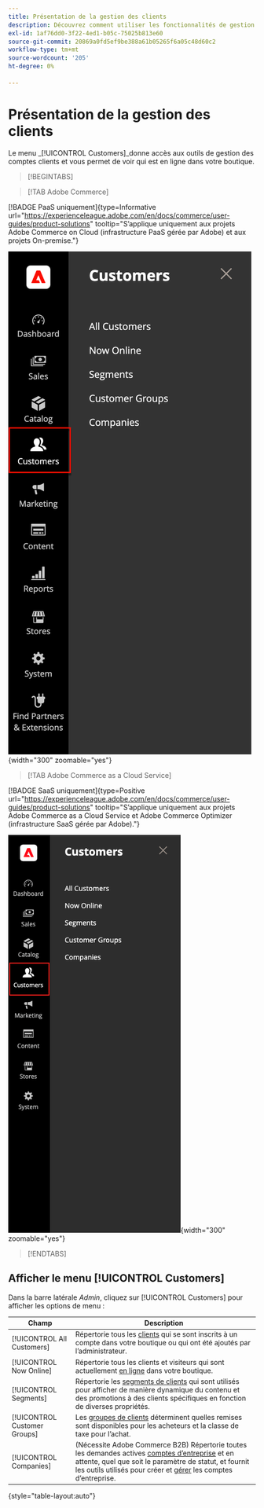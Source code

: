 ```yaml
---
title: Présentation de la gestion des clients
description: Découvrez comment utiliser les fonctionnalités de gestion de la clientèle de Commerce pour améliorer l’expérience client de votre boutique.
exl-id: 1af76dd0-3f22-4ed1-b05c-75025b813e60
source-git-commit: 20869a0fd5ef9be388a61b05265f6a05c48d60c2
workflow-type: tm+mt
source-wordcount: '205'
ht-degree: 0%

---
```


# Présentation de la gestion des clients

Le menu _[!UICONTROL Customers]_donne accès aux outils de gestion des comptes clients et vous permet de voir qui est en ligne dans votre boutique.

>[!BEGINTABS]

>[!TAB Adobe Commerce]

[!BADGE PaaS uniquement]{type=Informative url="https://experienceleague.adobe.com/en/docs/commerce/user-guides/product-solutions" tooltip="S’applique uniquement aux projets Adobe Commerce on Cloud (infrastructure PaaS gérée par Adobe) et aux projets On-premise."}

![Menu Clients](assets/admin-menu-customers.png){width="300" zoomable="yes"}

>[!TAB Adobe Commerce as a Cloud Service]

[!BADGE SaaS uniquement]{type=Positive url="https://experienceleague.adobe.com/en/docs/commerce/user-guides/product-solutions" tooltip="S’applique uniquement aux projets Adobe Commerce as a Cloud Service et Adobe Commerce Optimizer (infrastructure SaaS gérée par Adobe)."}

![Menu Clients](assets/admin-menu-customers-accs.png){width="300" zoomable="yes"}

>[!ENDTABS]

## Afficher le menu [!UICONTROL Customers]

Dans la barre latérale _Admin_, cliquez sur [!UICONTROL Customers] pour afficher les options de menu :

| Champ | Description |
|---|---|
| [!UICONTROL All Customers] | Répertorie tous les [clients](../customers/customers-all.md) qui se sont inscrits à un compte dans votre boutique ou qui ont été ajoutés par l’administrateur. |
| [!UICONTROL Now Online] | Répertorie tous les clients et visiteurs qui sont actuellement [en ligne](../customers/now-online.md) dans votre boutique. |
| [!UICONTROL Segments] | Répertorie les [segments de clients](../customers/customer-segments.md) qui sont utilisés pour afficher de manière dynamique du contenu et des promotions à des clients spécifiques en fonction de diverses propriétés. |
| [!UICONTROL Customer Groups] | Les [groupes de clients](../customers/customer-groups.md) déterminent quelles remises sont disponibles pour les acheteurs et la classe de taxe pour l’achat. |
| [!UICONTROL Companies] | (Nécessite Adobe Commerce B2B) Répertorie toutes les demandes actives [comptes d’entreprise](../b2b/account-companies.md) et en attente, quel que soit le paramètre de statut, et fournit les outils utilisés pour créer et [gérer](../b2b/account-company-manage.md) les comptes d’entreprise. |

{style="table-layout:auto"}
